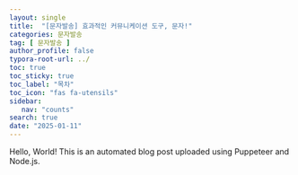 ```yaml
---
layout: single
title:  "[문자발송] 효과적인 커뮤니케이션 도구, 문자!"
categories: 문자발송
tag: [ 문자발송 ]
author_profile: false
typora-root-url: ../
toc: true
toc_sticky: true
toc_label: "목차"
toc_icon: "fas fa-utensils"
sidebar:
   nav: "counts"
search: true
date: "2025-01-11"
---
```


Hello, World! This is an automated blog post uploaded using Puppeteer and Node.js.
